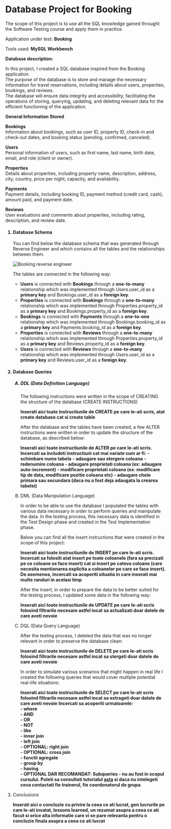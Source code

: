 <h1>Database Project for Booking</h1>

The scope of this project is to use all the SQL knowledge gained throught the Software Testing course and apply them in practice.

Application under test: **Booking**

Tools used: **MySQL Workbench**

**Database description:** <br>

In this project, I created a SQL database inspired from the Booking application. <br> 
The purpose of the database is to store and manage the necessary information for travel reservations, including details about users, properties, bookings, and reviews. <br> 
The database will ensure data integrity and accessibility, facilitating the operations of storing, querying, updating, and deleting relevant data for the efficient functioning of the application. <br>

**General Information Stored** <br>

**Bookings** <br>
Information about bookings, such as user ID, property ID, check-in and check-out dates, and booking status (pending, confirmed, canceled). <br>

**Users** <br>
Personal information of users, such as first name, last name, birth date, email, and role (client or owner).

**Properties** <br>
Details about properties, including property name, description, address, city, country, price per night, capacity, and availability. <br>

**Payments** <br> 
Payment details, including booking ID, payment method (credit card, cash), amount paid, and payment date. <br>

**Reviews** <br>
User evaluations and comments about properties, including rating, description, and review date. <br>

<ol>
<h4> <li> Database Schema </li> </h4>

You can find below the database schema that was generated through Reverse Engineer and which contains all the tables and the relationships between them.

![Booking reverse engineer](https://github.com/Dianab05/SQL-Project/assets/166596469/488e1321-ad66-430e-b44c-06879b8ec41a)


The tables are connected in the following way:
<ul>
  
**<li>Users** is connected with **Bookings** through a **one-to-many** relationship which was implemented through Users.user_id as a **primary key** and Bookings.user_id as a **foreign key**.</li>
**<li>Properties** is connected with **Bookings** through a **one-to-many** relationship which was implemented through Properties.property_id as a **primary key** and Bookings.property_id as a **foreign key**.</li>
**<li>Bookings** is connected with **Payments** through a **one-to-one** relationship which was implemented through Bookings.booking_id as a **primary key** and Payments.booking_id as a **foreign key**.</li>
**<li>Properties** is connected with **Reviews** through a **one-to-many** relationship which was implemented through Properties.property_id as a **primary key** and Reviews.property_id as a **foreign key**.</li>
**<li> Users** is connected with **Reviews** through a **one-to-many** relationship which was implemented through Users.user_id as a **primary key** and Reviews.user_id as a **foreign key**.</li>
</ul>

<h4><li>Database Queries</li></h4>

<ol type="A">
<h5><li>DDL (Data Definition Language)</li></h5>

  The following instructions were written in the scope of CREATING the structure of the database (CREATE INSTRUCTIONS)

  **Inserati aici toate instructiunile de CREATE pe care le-ati scris, atat create database cat si create table**

  After the database and the tables have been created, a few ALTER instructions were written in order to update the structure of the database, as described below:

  **Inserati aici toate instructiunile de ALTER pe care le-ati scris. Incercati sa includeti instructiuni cat mai variate cum ar fi:**
 **- schimbare nume tabela**
 **- adaugare sau stergere coloana**
 **- redenumire coloana**
 **- adaugare proprietati coloana (ex: adaugare auto-increment)**
 **- modificare proprietati coloana (ex: modificare tip de data, modificare pozitie coloana etc)**
 **- adaugare cheie primara sau secundara (daca nu a fost deja adaugata la crearea tabelei)**
 
  
  <li>DML (Data Manipulation Language)</li>

  In order to be able to use the database I populated the tables with various data necessary in order to perform queries and manipulate the data. 
  In the testing process, this necessary data is identified in the Test Design phase and created in the Test Implementation phase. 

  Below you can find all the insert instructions that were created in the scope of this project:

  **Inserati aici toate instructiunile de INSERT pe care le-ati scris. Incercati sa folositi atat insert pe toate coloanele (fara sa precizati pe ce coloane se face insert) cat si insert pe cateva coloane (care necesita mentionarea explicita a coloanelor pe care se face insert). De asemenea, incercati sa acoperiti situatia in care inserati mai multe randuri in acelasi timp**

  After the insert, in order to prepare the data to be better suited for the testing process, I updated some data in the following way:

  **Inserati aici toate instructiunile de UPDATE pe care le-ati scris folosind filtrarile necesare astfel incat sa actualizati doar datele de care aveti nevoie**


  <li>DQL (Data Query Language)</li>

After the testing process, I deleted the data that was no longer relevant in order to preserve the database clean: 

**Inserati aici toate instructiunile de DELETE pe care le-ati scris folosind filtrarile necesare astfel incat sa stergeti doar datele de care aveti nevoie**

In order to simulate various scenarios that might happen in real life I created the following queries that would cover multiple potential real-life situations:

**Inserati aici toate instructiunile de SELECT pe care le-ati scris folosind filtrarile necesare astfel incat sa extrageti doar datele de care aveti nevoie**
**Incercati sa acoperiti urmatoarele:**<br>
**- where**<br>
**- AND**<br>
**- OR**<br>
**- NOT**<br>
**- like**<br>
**- inner join**<br>
**- left join**<br>
**- OPTIONAL: right join**<br>
**- OPTIONAL: cross join**<br>
**- functii agregate**<br>
**- group by**<br>
**- having**<br>
**- OPTIONAL DAR RECOMANDAT: Subqueries - nu au fost in scopul cursului. Puteti sa consultati tutorialul [asta](https://www.techonthenet.com/mysql/subqueries.php) si daca nu intelegeti ceva contactati fie trainerul, fie coordonatorul de grupa**<br>

</ol>

<li>Conclusions</li>

**Inserati aici o concluzie cu privire la ceea ce ati lucrat, gen lucrurile pe care le-ati invatat, lessons learned, un rezumat asupra a ceea ce ati facut si orice alta informatie care vi se pare relevanta pentru o concluzie finala asupra a ceea ce ati lucrat**

</ol>
